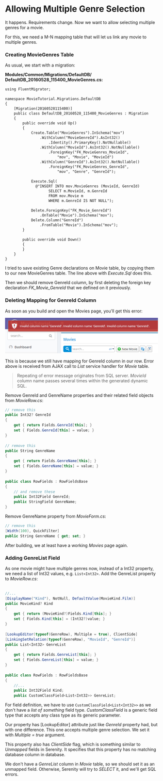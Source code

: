 # Allowing Multiple Genre Selection

It happens. Requirements change. Now we want to allow selecting multiple genres for a movie.

For this, we need a M-N mapping table that will let us link any movie to multiple genres.


### Creating MovieGenres Table

As usual, we start with a migration:

**Modules/Common/Migrations/DefaultDB/ DefaultDB_20160528_115400_MovieGenres.cs:**

```
using FluentMigrator;

namespace MovieTutorial.Migrations.DefaultDB
{
    [Migration(20160528115400)]
    public class DefaultDB_20160528_115400_MovieGenres : Migration
    {
        public override void Up()
        {
            Create.Table("MovieGenres").InSchema("mov")
                .WithColumn("MovieGenreId").AsInt32()
                    .Identity().PrimaryKey().NotNullable()
                .WithColumn("MovieId").AsInt32().NotNullable()
                    .ForeignKey("FK_MovieGenres_MovieId", 
                        "mov", "Movie", "MovieId")
                .WithColumn("GenreId").AsInt32().NotNullable()
                    .ForeignKey("FK_MovieGenres_GenreId", 
                        "mov", "Genre", "GenreId");

            Execute.Sql(
              @"INSERT INTO mov.MovieGenres (MovieId, GenreId) 
                    SELECT m.MovieId, m.GenreId 
                    FROM mov.Movie m 
                    WHERE m.GenreId IS NOT NULL");

            Delete.ForeignKey("FK_Movie_GenreId")
                .OnTable("Movie").InSchema("mov");
            Delete.Column("GenreId")
                .FromTable("Movie").InSchema("mov");
        }

        public override void Down()
        {
        }
    }
}
```

I tried to save existing Genre declarations on Movie table, by copying them to our new MovieGenres table. The line above with *Execute.Sql* does this.

Then we should remove GenreId column, by first deleting the foreign key declaration *FK_Movie_GenreId* that we defined on it previously.


### Deleting Mapping for GenreId Column

As soon as you build and open the Movies page, you'll get this error:

![GenreId Error](img/mdb_genreid_error.png)

This is because we still have mapping for GenreId column in our row. Error above is received from AJAX call to *List* service handler for *Movie* table. 

> Repeating of error message originates from SQL server. *MovieId* column name passes several times within the generated dynamic SQL.

Remove GenreId and GenreName properties and their related field objects from *MovieRow.cs*:

```cs
// remove this
public Int32? GenreId
{
    get { return Fields.GenreId[this]; }
    set { Fields.GenreId[this] = value; }
}

// remove this
public String GenreName
{
    get { return Fields.GenreName[this]; }
    set { Fields.GenreName[this] = value; }
}

public class RowFields : RowFieldsBase
{
    // and remove these
    public Int32Field GenreId;
    public StringField GenreName;
}
```

Remove GenreName property from *MovieForm.cs*:

```cs
// remove this
[Width(100), QuickFilter]
public String GenreName { get; set; }
```

After building, we at least have a working *Movies* page again.


### Adding GenreList Field

As one movie might have multiple genres now, instead of a Int32 property, we need a list of Int32 values, e.g. `List<Int32>`. Add the GenreList property to *MovieRow.cs*:

```cs

//...
[DisplayName("Kind"), NotNull, DefaultValue(MovieKind.Film)]
public MovieKind? Kind
{
    get { return (MovieKind?)Fields.Kind[this]; }
    set { Fields.Kind[this] = (Int32?)value; }
}

[LookupEditor(typeof(GenreRow), Multiple = true), ClientSide]
[LinkingSetRelation(typeof(GenreRow), "MovieId", "GenreId")]
public List<Int32> GenreList
{
    get { return Fields.GenreList[this]; }
    set { Fields.GenreList[this] = value; }
}

public class RowFields : RowFieldsBase
{
    //...
    public Int32Field Kind;
    public CustomClassField<List<Int32>> GenreList;
```

For field definition, we have to use `CustomClassField<List<Int32>>` as we don't have a *list of something* field type. *CustomClassField* is a generic field type that accepts any class type as its generic parameter.

Our property has [LookupEditor] attribute just like *GenreId* property had, but with one difference. This one accepts multiple genre selection. We set it with *Multiple = true* argument.

This property also has *ClientSide* flag, which is something similar to *Unmapped* fields in Serenity. It specifies that this property has no matching database column in database. 

We don't have a *GenreList* column in *Movie* table, so we should set it as an unmapped field. Otherwise, Serenity will try to *SELECT* it, and we'll get SQL errors.




